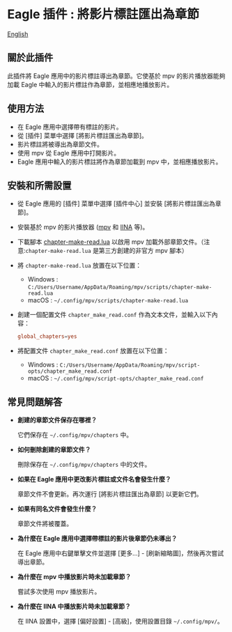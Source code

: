 # Eagle 插件 : 將影片標註匯出為章節

[English](README.md)

## 關於此插件
此插件將 Eagle 應用中的影片標註導出為章節。它使基於 mpv 的影片播放器能夠加載 Eagle 中輸入的影片標註作為章節，並相應地播放影片。

## 使用方法
- 在 Eagle 應用中選擇帶有標註的影片。
- 從 [插件] 菜單中選擇 [將影片標註匯出為章節]。
- 影片標註將被導出為章節文件。
- 使用 mpv 從 Eagle 應用中打開影片。
- Eagle 應用中輸入的影片標註將作為章節加載到 mpv 中，並相應播放影片。

## 安裝和所需設置

- 從 Eagle 應用的 [插件] 菜單中選擇 [插件中心] 並安裝 [將影片標註匯出為章節]。

- 安裝基於 mpv 的影片播放器 ([mpv](https://mpv.io) 和 [IINA](https://iina.io) 等)。

- 下載腳本 [chapter-make-read.lua](https://github.com/dyphire/mpv-scripts) 以啟用 mpv 加載外部章節文件。（注意:`chapter-make-read.lua` 是第三方創建的非官方 mpv 腳本）

- 將 `chapter-make-read.lua` 放置在以下位置：
    - Windows : `C:/Users/Username/AppData/Roaming/mpv/scripts/chapter-make-read.lua`
    - macOS : `~/.config/mpv/scripts/chapter-make-read.lua`

- 創建一個配置文件 `chapter_make_read.conf` 作為文本文件，並輸入以下內容：
    ```chapter_make_read.conf
    global_chapters=yes
    ```
  
- 將配置文件 `chapter_make_read.conf` 放置在以下位置：
    - Windows : `C:/Users/Username/AppData/Roaming/mpv/script-opts/chapter_make_read.conf`
    - macOS : `~/.config/mpv/script-opts/chapter_make_read.conf`
  
## 常見問題解答

- **創建的章節文件保存在哪裡？**

  它們保存在 `~/.config/mpv/chapters` 中。
 
- **如何刪除創建的章節文件？**

  刪除保存在 `~/.config/mpv/chapters` 中的文件。
   
- **如果在 Eagle 應用中更改影片標註或文件名會發生什麼？**

  章節文件不會更新。再次運行 [將影片標註匯出為章節] 以更新它們。

- **如果有同名文件會發生什麼？**

  章節文件將被覆蓋。

- **為什麼在 Eagle 應用中選擇帶標註的影片後章節仍未導出？**

  在 Eagle 應用中右鍵單擊文件並選擇 [更多...] - [刷新縮略圖]，然後再次嘗試導出章節。

- **為什麼在 mpv 中播放影片時未加載章節？**

  嘗試多次使用 mpv 播放影片。

- **為什麼在 IINA 中播放影片時未加載章節？**

  在 IINA 設置中，選擇 [偏好設置] - [高級]，使用設置目錄 `~/.config/mpv/`。
